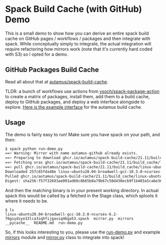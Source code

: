 # Spack Build Cache (with GitHub) Demo

This is a small demo to show how you can derive an entire spack build cache
on GitHub pages / workflows / packages and then integrate with spack. While
conceptually simply to integrate, the actual integration will require refactoring
how mirrors work (note that it's currently hard coded with S3) so I opted for a demo.

## GitHub Packages Build Cache

Read all about that at [autamus/spack-build-cache](https://github.com/autamus/spack-build-cache).

TLDR: a bunch of workflows use actions from [vsoch/spack-package-action](https://github.com/vsoch/spack-package-action)
to create a matrix of packages, install them, add them to a build cache, deploy to GitHub
packages, and deploy a web interface alongside to explore. [Here is the example interface](https://autamus.io/spack-build-cache/)
for the autamus build cache.

## Usage

The demo is fairly easy to run! Make sure you have spack on your path, and then:

```bash
$ spack python run-demo.py 
==> Warning: Mirror with name autamus-github already exists.
==> Preparing to download ghcr.io/autamus/spack-build-cache/21.11/build_cache/linux-ubuntu20.04-broadwell-gcc-10.3.0-ncurses-6.2-76gsydzye33lca3iqhfijgaxiq46ga53.spack
==> Fetching oras ghcr.io/autamus/spack-build-cache/21.11/build_cache/linux-ubuntu20.04-broadwell-gcc-10.3.0-ncurses-6.2-76gsydzye33lca3iqhfijgaxiq46ga53.spack
==> pull ghcr.io/autamus/spack-build-cache/21.11/build_cache/linux-ubuntu20.04-broadwell-gcc-10.3.0-ncurses-6.2-76gsydzye33lca3iqhfijgaxiq46ga53.spack:latest --output /home/vanessa/Desktop/Code/spack-build-cache-poc
Downloaded 257c65fda48e linux-ubuntu20.04-broadwell-gcc-10.3.0-ncurses-6.2-76gsydzye33lca3iqhfijgaxiq46ga53.spack
Pulled ghcr.io/autamus/spack-build-cache/21.11/build_cache/linux-ubuntu20.04-broadwell-gcc-10.3.0-ncurses-6.2-76gsydzye33lca3iqhfijgaxiq46ga53.spack:latest
Digest: sha256:f57f32693ae091ad69c8b65b8a79b67c50d430ecb9f1b403a5ca6e36760296d9
```

And then the matching binary is in your present working directory. In actual spack
this would be called by a fetched in the Stage class, which sploots it where it needs to be.

```
$ ls
linux-ubuntu20.04-broadwell-gcc-10.3.0-ncurses-6.2-76gsydzye33lca3iqhfijgaxiq46ga53.spack  mirror.py  mirrors  __pycache__  README.md  run-demo.py
```

So, if this looks interesting to you, please use the [run-demo.py](run-demo.py) and 
example [mirrors](mirrors) module and [mirror.py](mirror.py) class to integrate into spack!
